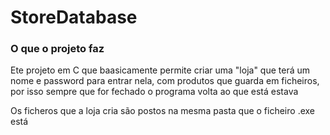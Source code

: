 # StoreDatabase
### O que o projeto faz 
Ete projeto em C que baasicamente permite criar uma "loja" que terá um nome e password para entrar nela, com produtos que guarda em ficheiros, por isso sempre que for fechado o programa volta ao que está estava 

Os ficheros que a loja cria são postos na mesma pasta que o ficheiro .exe está

